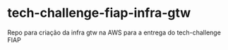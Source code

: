 # tech-challenge-fiap-infra-gtw
Repo para criação da infra gtw na AWS para a entrega do tech-challenge FIAP
